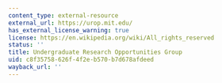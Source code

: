 ```yaml
---
content_type: external-resource
external_url: https://urop.mit.edu/
has_external_license_warning: true
license: https://en.wikipedia.org/wiki/All_rights_reserved
status: ''
title: Undergraduate Research Opportunities Group
uid: c8f35758-626f-4f2e-b570-b7d678afdeed
wayback_url: ''
---
```

